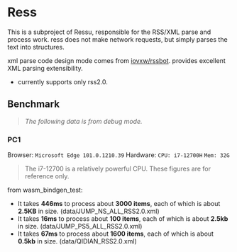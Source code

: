 # Ress

This is a subproject of Ressu, responsible for the RSS/XML parse and process work. ress does not make network requests, but simply parses the text into structures.

xml parse code design mode comes from [iovxw/rssbot](https://github.com/iovxw/rssbot). provides excellent XML parsing extensibility.

- currently supports only rss2.0.

## Benchmark

> *The following data is from debug mode.*




### PC1

Browser: `Microsoft Edge 101.0.1210.39`
Hardware: `CPU: i7-12700H` `Mem: 32G` 

> The i7-12700 is a relatively powerful CPU. These figures are for reference only.

from wasm_bindgen_test:

- It takes **446ms** to process about **3000 items**, each of which is about **2.5KB** in size. (data/JUMP_NS_ALL_RSS2.0.xml)
- It takes **16ms** to process about **100 items**, each of which is about **2.5kb** in size. (data/JUMP_PS5_ALL_RSS2.0.xml)
- It takes **67ms** to process about **1600 items**, each of which is about **0.5kb** in size. (data/QIDIAN_RSS2.0.xml)
